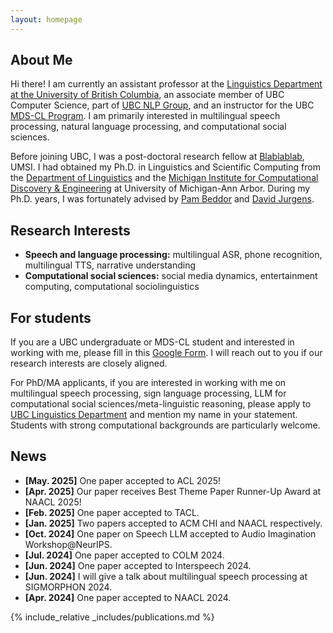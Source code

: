 ```yaml
---
layout: homepage
---
```


## About Me

Hi there! I am currently an assistant professor at the [Linguistics Department at the University of British Columbia](https://linguistics.ubc.ca/), an associate member of UBC Computer Science, part of [UBC NLP Group](https://nlp.cs.ubc.ca/), and an instructor for the UBC [MDS-CL Program](https://masterdatascience.ubc.ca/programs/computational-linguistics). I am primarily interested in multilingual speech processing, natural language processing, and computational social sciences. 

Before joining UBC, I was a post-doctoral research fellow at [Blablablab](https://blablablab.si.umich.edu/), UMSI. I had obtained my Ph.D. in Linguistics and Scientific Computing from the [Department of Linguistics](https://lsa.umich.edu/linguistics) and the [Michigan Institute for Computational Discovery & Engineering](https://micde.umich.edu/) at University of Michigan-Ann Arbor. During my Ph.D. years, I was fortunately advised by [Pam Beddor](https://lsa.umich.edu/linguistics/people/faculty/tenure-track-faculty/beddor.html) and [David Jurgens](https://jurgens.people.si.umich.edu/). 

## Research Interests

- **Speech and language processing:** multilingual ASR, phone recognition, multilingual TTS, narrative understanding
- **Computational social sciences:** social media dynamics, entertainment computing, computational sociolinguistics

## For students
If you are a UBC undergraduate or MDS-CL student and interested in working with me, please fill in this [Google Form](https://forms.gle/z7bm9HSBFABRXu4L7). I will reach out to you if our research interests are closely aligned.

For PhD/MA applicants, if you are interested in working with me on multilingual speech processing, sign language processing, LLM for computational social sciences/meta-linguistic reasoning, please apply to [UBC Linguistics Department](https://linguistics.ubc.ca/graduate/admissions/) and mention my name in your statement. Students with strong computational backgrounds are particularly welcome. 


  
## News
- **[May. 2025]** One paper accepted to ACL 2025!
- **[Apr. 2025]** Our paper receives Best Theme Paper Runner-Up Award at NAACL 2025!
- **[Feb. 2025]** One paper accepted to TACL.
- **[Jan. 2025]** Two papers accepted to ACM CHI and NAACL respectively.
- **[Oct. 2024]** One paper on Speech LLM accepted to Audio Imagination Workshop@NeurIPS.
- **[Jul. 2024]** One paper accepted to COLM 2024.
- **[Jun. 2024]** One paper accepted to Interspeech 2024.
- **[Jun. 2024]** I will give a talk about multilingual speech processing at SIGMORPHON 2024.
- **[Apr. 2024]** One paper accepted to NAACL 2024. 


{% include_relative _includes/publications.md %}

